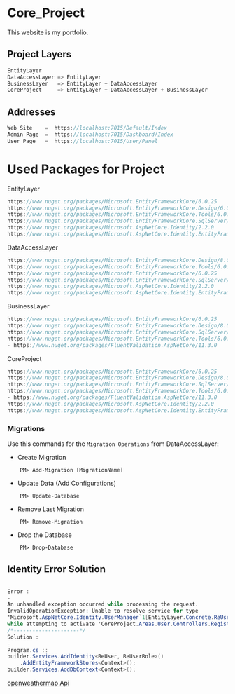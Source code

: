 # Core_Project
This website is my portfolio.

## Project Layers
``` cs
EntityLayer
DataAccessLayer => EntityLayer
BusinessLayer   => EntityLayer + DataAccessLayer
CoreProject     => EntityLayer + DataAccessLayer + BusinessLayer 
```

## Addresses
```cs
Web Site    =  https://localhost:7015/Default/Index
Admin Page  =  https://localhost:7015/Dashboard/Index
User Page   =  https://localhost:7015/User/Panel
```

# Used Packages for Project
EntityLayer
```cs
https://www.nuget.org/packages/Microsoft.EntityFrameworkCore/6.0.25
https://www.nuget.org/packages/Microsoft.EntityFrameworkCore.Design/6.0.25
https://www.nuget.org/packages/Microsoft.EntityFrameworkCore.Tools/6.0.25
https://www.nuget.org/packages/Microsoft.EntityFrameworkCore.SqlServer/6.0.25
https://www.nuget.org/packages/Microsoft.AspNetCore.Identity/2.2.0
https://www.nuget.org/packages/Microsoft.AspNetCore.Identity.EntityFrameworkCore/6.0.0
```

DataAccessLayer
```cs
https://www.nuget.org/packages/Microsoft.EntityFrameworkCore.Design/8.0.0
https://www.nuget.org/packages/Microsoft.EntityFrameworkCore.Tools/6.0.25
https://www.nuget.org/packages/Microsoft.EntityFrameworkCore/6.0.25
https://www.nuget.org/packages/Microsoft.EntityFrameworkCore.SqlServer/6.0.25
https://www.nuget.org/packages/Microsoft.AspNetCore.Identity/2.2.0	
https://www.nuget.org/packages/Microsoft.AspNetCore.Identity.EntityFrameworkCore/6.0.0
```

BusinessLayer
```cs
https://www.nuget.org/packages/Microsoft.EntityFrameworkCore/6.0.25
https://www.nuget.org/packages/Microsoft.EntityFrameworkCore.Design/8.0.0
https://www.nuget.org/packages/Microsoft.EntityFrameworkCore.SqlServer/6.0.25
https://www.nuget.org/packages/Microsoft.EntityFrameworkCore.Tools/6.0.25
- https://www.nuget.org/packages/FluentValidation.AspNetCore/11.3.0
```

CoreProject
```cs
https://www.nuget.org/packages/Microsoft.EntityFrameworkCore/6.0.25
https://www.nuget.org/packages/Microsoft.EntityFrameworkCore.Design/8.0.0
https://www.nuget.org/packages/Microsoft.EntityFrameworkCore.SqlServer/6.0.25
https://www.nuget.org/packages/Microsoft.EntityFrameworkCore.Tools/6.0.25
- https://www.nuget.org/packages/FluentValidation.AspNetCore/11.3.0
https://www.nuget.org/packages/Microsoft.AspNetCore.Identity/2.2.0	
https://www.nuget.org/packages/Microsoft.AspNetCore.Identity.EntityFrameworkCore/6.0.0
```

### Migrations
Use this commands for the `Migration Operations` from DataAccessLayer:
- Create Migration
```
    PM> Add-Migration [MigrationName]
```
- Update Data   (Add Configurations)
```
    PM> Update-Database
```
- Remove Last Migration
```
    PM> Remove-Migration
```
- Drop the Database
```
    PM> Drop-Database
```

## Identity Error Solution
```cs

Error :
-
An unhandled exception occurred while processing the request.
InvalidOperationException: Unable to resolve service for type 
'Microsoft.AspNetCore.Identity.UserManager`1[EntityLayer.Concrete.ReUser]' 
while attempting to activate 'CoreProject.Areas.User.Controllers.RegisterController'.
/*---------------------*/
Solution :
- 
Program.cs ::
builder.Services.AddIdentity<ReUser, ReUserRole>()
    .AddEntityFrameworkStores<Context>();
builder.Services.AddDbContext<Context>();

```

[openweathermap Api](https://openweathermap.org/current)